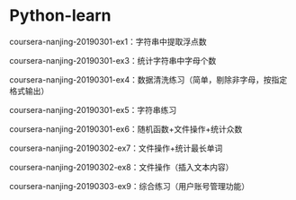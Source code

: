 # Python-learn

coursera-nanjing-20190301-ex1：字符串中提取浮点数

coursera-nanjing-20190301-ex3：统计字符串中字母个数

coursera-nanjing-20190301-ex4：数据清洗练习（简单，剔除非字母，按指定格式输出）

coursera-nanjing-20190301-ex5：字符串练习

coursera-nanjing-20190301-ex6：随机函数+文件操作+统计众数

coursera-nanjing-20190302-ex7：文件操作+统计最长单词

coursera-nanjing-20190302-ex8：文件操作（插入文本内容）

coursera-nanjing-20190303-ex9：综合练习（用户账号管理功能）


